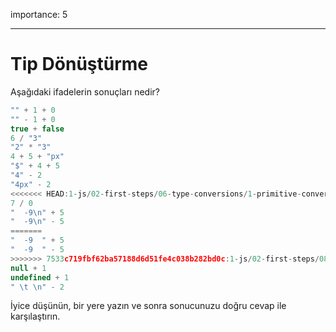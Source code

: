 importance: 5

---

# Tip Dönüştürme

Aşağıdaki ifadelerin sonuçları nedir?

```js no-beautify
"" + 1 + 0
"" - 1 + 0
true + false
6 / "3"
"2" * "3"
4 + 5 + "px"
"$" + 4 + 5
"4" - 2
"4px" - 2
<<<<<<< HEAD:1-js/02-first-steps/06-type-conversions/1-primitive-conversions-questions/task.md
7 / 0
"  -9\n" + 5
"  -9\n" - 5
=======
"  -9  " + 5
"  -9  " - 5
>>>>>>> 7533c719fbf62ba57188d6d51fe4c038b282bd0c:1-js/02-first-steps/08-operators/3-primitive-conversions-questions/task.md
null + 1
undefined + 1
" \t \n" - 2
```

İyice düşünün, bir yere yazın ve sonra sonucunuzu doğru cevap ile karşılaştırın.
